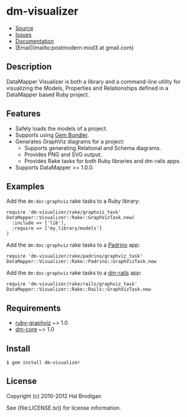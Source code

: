 # dm-visualizer

* [Source](https://github.com/postmodern/dm-visualizer/)
* [Issues](https://github.com/postmodern/dm-visualizer/issues)
* [Documentation](http://rubydoc.info/gems/dm-visualizer/frames)
* [Email](mailto:postmodern.mod3 at gmail.com)

## Description

DataMapper Visualizer is both a library and a command-line utility for
visualizing the Models, Properties and Relationships defined in a
DataMapper based Ruby project.

## Features

* Safely loads the models of a project.
* Supports using [Gem Bundler](http://gembundler.com/).
* Generates GraphViz diagrams for a project:
  * Supports generating Relational and Schema diagrams.
  * Provides PNG and SVG output.
  * Provides Rake tasks for both Ruby libraries and dm-rails apps.
* Supports DataMapper >= 1.0.0.

## Examples

Add the `dm:doc:graphviz` rake tasks to a Ruby library:

    require 'dm-visualizer/rake/graphviz_task'
    DataMapper::Visualizer::Rake::GraphVizTask.new(
      :include => ['lib'],
      :require => ['my_library/models']
    )

Add the `dm:doc:graphviz` rake tasks to a [Padrino](http://www.padrinorb.com/)
app:

    require 'dm-visualizer/rake/padrino/graphviz_task'
    DataMapper::Visualizer::Rake::Padrino::GraphVizTask.new

Add the `dm:doc:graphviz` rake tasks to a [dm-rails](http://github.com/datamapper/dm-rails) app:

    require 'dm-visualizer/rake/rails/graphviz_task'
    DataMapper::Visualizer::Rake::Rails::GraphVizTask.new

## Requirements

* [ruby-graphviz](http://rubygems.org/gems/ruby-graphviz) ~> 1.0
* [dm-core](http://github.com/datamapper/dm-core) ~> 1.0

## Install

    $ gem install dm-visualizer

## License

Copyright (c) 2010-2012 Hal Brodigan

See {file:LICENSE.txt} for license information.
